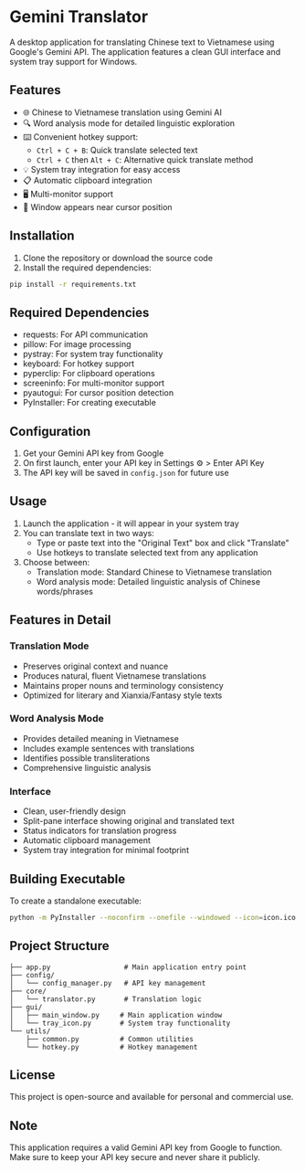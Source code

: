 # Gemini Translator

A desktop application for translating Chinese text to Vietnamese using Google's Gemini API. The application features a clean GUI interface and system tray support for Windows.

## Features

- 🌐 Chinese to Vietnamese translation using Gemini AI
- 🔍 Word analysis mode for detailed linguistic exploration
- ⌨️ Convenient hotkey support:
  - `Ctrl + C + B`: Quick translate selected text
  - `Ctrl + C` then `Alt + C`: Alternative quick translate method
- 💡 System tray integration for easy access
- 📋 Automatic clipboard integration
- 🖥️ Multi-monitor support
- 🎯 Window appears near cursor position

## Installation

1. Clone the repository or download the source code
2. Install the required dependencies:
```bash
pip install -r requirements.txt
```

## Required Dependencies

- requests: For API communication
- pillow: For image processing
- pystray: For system tray functionality
- keyboard: For hotkey support
- pyperclip: For clipboard operations
- screeninfo: For multi-monitor support
- pyautogui: For cursor position detection
- PyInstaller: For creating executable

## Configuration

1. Get your Gemini API key from Google
2. On first launch, enter your API key in Settings ⚙️ > Enter API Key
3. The API key will be saved in `config.json` for future use

## Usage

1. Launch the application - it will appear in your system tray
2. You can translate text in two ways:
   - Type or paste text into the "Original Text" box and click "Translate"
   - Use hotkeys to translate selected text from any application
3. Choose between:
   - Translation mode: Standard Chinese to Vietnamese translation
   - Word analysis mode: Detailed linguistic analysis of Chinese words/phrases

## Features in Detail

### Translation Mode
- Preserves original context and nuance
- Produces natural, fluent Vietnamese translations
- Maintains proper nouns and terminology consistency
- Optimized for literary and Xianxia/Fantasy style texts

### Word Analysis Mode
- Provides detailed meaning in Vietnamese
- Includes example sentences with translations
- Identifies possible transliterations
- Comprehensive linguistic analysis

### Interface
- Clean, user-friendly design
- Split-pane interface showing original and translated text
- Status indicators for translation progress
- Automatic clipboard management
- System tray integration for minimal footprint

## Building Executable

To create a standalone executable:

```bash
python -m PyInstaller --noconfirm --onefile --windowed --icon=icon.ico --add-data "icon.ico;." --add-data "README.md;." --name TranslateGeminiByB app.py
```

## Project Structure

```
├── app.py                  # Main application entry point
├── config/
│   └── config_manager.py   # API key management
├── core/
│   └── translator.py       # Translation logic
├── gui/
│   ├── main_window.py     # Main application window
│   └── tray_icon.py       # System tray functionality
└── utils/
    ├── common.py          # Common utilities
    └── hotkey.py          # Hotkey management
```

## License

This project is open-source and available for personal and commercial use.

## Note

This application requires a valid Gemini API key from Google to function. Make sure to keep your API key secure and never share it publicly.